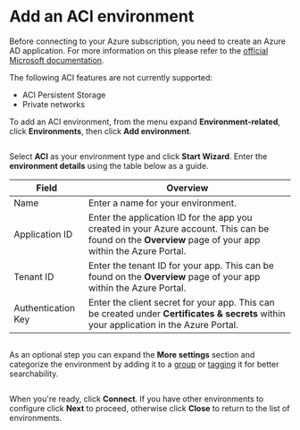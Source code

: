 # Add an ACI environment

Before connecting to your Azure subscription, you need to create an Azure AD application. For more information on this please refer to the [official Microsoft documentation](https://docs.microsoft.com/en-us/azure/active-directory/develop/howto-create-service-principal-portal).


The following ACI features are not currently supported:

* ACI Persistent Storage
* Private networks


To add an ACI environment, from the menu expand **Environment-related**, click **Environments**, then click **Add environment**.

<figure><img src="../../../.gitbook/assets/2.22-environments-add.gif" alt=""><figcaption></figcaption></figure>

Select **ACI** as your environment type and click **Start Wizard**. Enter the **environment details** using the table below as a guide.

| Field              | Overview                                                                                                                                                |
| ------------------ | ------------------------------------------------------------------------------------------------------------------------------------------------------- |
| Name               | Enter a name for your environment.                                                                                                                      |
| Application ID     | Enter the application ID for the app you created in your Azure account. This can be found on the **Overview** page of your app within the Azure Portal. |
| Tenant ID          | Enter the tenant ID for your app. This can be found on the **Overview** page of your app within the Azure Portal.                                       |
| Authentication Key | Enter the client secret for your app. This can be created under **Certificates & secrets** within your application in the Azure Portal.                 |

<figure><img src="../../../.gitbook/assets/2.15-aci_env.png" alt=""><figcaption></figcaption></figure>

As an optional step you can expand the **More settings** section and categorize the environment by adding it to a [group](../groups.md) or [tagging](../tags.md) it for better searchability.

<figure><img src="../../../.gitbook/assets/2.15-aci_more-settings.png" alt=""><figcaption></figcaption></figure>

When you're ready, click **Connect**. If you have other environments to configure click **Next** to proceed, otherwise click **Close** to return to the list of environments.
